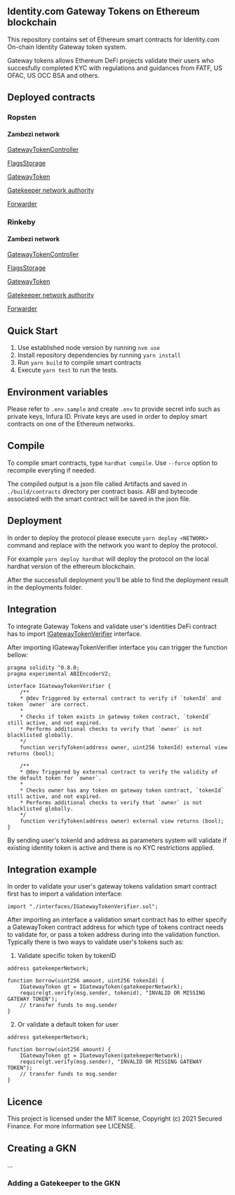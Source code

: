 ## Identity.com Gateway Tokens on Ethereum blockchain

This repository contains set of Ethereum smart contracts for Identity.com On-chain Identity Gateway token system.

Gateway tokens allows Ethereum DeFi projects validate their users who succesfully completed KYC with regulations and guidances from FATF, US OFAC, US OCC BSA and others.

## Deployed contracts

### Ropsten
#### Zambezi network

[GatewayTokenController](https://ropsten.etherscan.io/address/0x560691424bCEF5ceF4D5076C8ACA7B38B7b1f9A0)

[FlagsStorage](https://ropsten.etherscan.io/address/0xC4ED3F939754f43555932AD2A2Ec1301d0848C07)

[GatewayToken](https://ropsten.etherscan.io/address/0xa3894BbA27f4Be571fFA319D02c122E021024cF2)

[Gatekeeper network authority](https://ropsten.etherscan.io/address/0xF32b1CAABFbaEe9173635433BCC9F43eD25d8Afc)

[Forwarder](https://ropsten.etherscan.io/address/0x79C2bDD404e629828E3702a5f2cdd01FD5De8808)

### Rinkeby
#### Zambezi network

[GatewayTokenController](https://rinkeby.etherscan.io/address/0x8769145499e1f97049e0099aF3d14283663C4Cf2)

[FlagsStorage](https://rinkeby.etherscan.io/address/0xf85d72EF898EbF82Ac1d7597CBb68a4d2898cE46)

[GatewayToken](https://rinkeby.etherscan.io/address/0x182ae55852ffE71CaCA87aF3CFa8b4eF895dd051)

[Gatekeeper network authority](https://rinkeby.etherscan.io/address/0x9b4525aefEDA97b78559012ddA8163eF90B3dF21)

[Forwarder](https://rinkeby.etherscan.io/address/0x2AaA24BaC2a41050dBA2474d6D9C4eaa1cdf9159)

## Quick Start

1. Use established node version by running `nvm use`
2. Install repository dependencies by running `yarn install`
3. Run `yarn build` to compile smart contracts
4. Execute `yarn test` to run the tests.

## Environment variables

Please refer to `.env.sample` and create `.env` to provide secret info such as private keys, Infura ID.
Private keys are used in order to deploy smart contracts on one of the Ethereum networks.

## Compile

To compile smart contracts, type `hardhat compile`. Use `--force` option to recompile everyting if needed.

The compiled output is a json file called Artifacts and saved in `./build/contracts` directory per contract basis.
ABI and bytecode associated with the smart contract will be saved in the json file.

## Deployment

In order to deploy the protocol please execute `yarn deploy <NETWORK>` command and replace with the network you want to deploy the protocol.

For example `yarn deploy hardhat` will deploy the protocol on the local hardhat version of the ethereum blockchain.

After the successfull deployment you'll be able to find the deployment result in the deployments folder.

## Integration

To integrate Gateway Tokens and validate user's identities DeFi contract has to import [IGatewayTokenVerifier](./contracts/IGatewayTokenVerifier.sol) interface.

After importing IGatewayTokenVerifier interface you can trigger the function bellow:

```
pragma solidity ^0.8.0;
pragma experimental ABIEncoderV2;

interface IGatewayTokenVerifier {
    /**
    * @dev Triggered by external contract to verify if `tokenId` and token `owner` are correct.
    *
    * Checks if token exists in gateway token contract, `tokenId` still active, and not expired.
    * Performs additional checks to verify that `owner` is not blacklisted globally.
    */
    function verifyToken(address owner, uint256 tokenId) external view returns (bool);

    /**
    * @dev Triggered by external contract to verify the validity of the default token for `owner`.
    *
    * Checks owner has any token on gateway token contract, `tokenId` still active, and not expired.
    * Performs additional checks to verify that `owner` is not blacklisted globally.
    */
    function verifyToken(address owner) external view returns (bool);
}
```

By sending user's tokenId and address as parameters system will validate if existing identity token is active and there is no KYC restrictions applied.

## Integration example

In order to validate your user's gateway tokens validation smart contract first has to import a validation interface:

`import "./interfaces/IGatewayTokenVerifier.sol";`

After importing an interface a validation smart contract has to either specify a GatewayToken contract address for which type of tokens contract needs to validate for, or pass a token address during into the validation function. Typically there is two ways to validate user's tokens such as:

1. Validate specific token by tokenID

```
address gatekeeperNetwork;

function borrow(uint256 amount, uint256 tokenId) {
	IGatewayToken gt = IGatewayToken(gatekeeperNetwork);
	require(gt.verify(msg.sender, tokenid), "INVALID OR MISSING GATEWAY TOKEN");
	// transfer funds to msg.sender
}
```

2. Or validate a default token for user

```
address gatekeeperNetwork;

function borrow(uint256 amount) {
	IGatewayToken gt = IGatewayToken(gatekeeperNetwork);
	require(gt.verify(msg.sender), "INVALID OR MISSING GATEWAY TOKEN");
	// transfer funds to msg.sender
}
```

## Licence

This project is licensed under the MIT license, Copyright (c) 2021 Secured Finance. For more information see LICENSE.

## Creating a GKN

...

### Adding a Gatekeeper to the GKN
